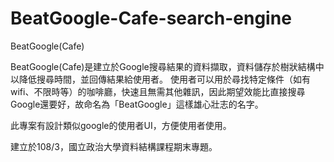 # BeatGoogle-Cafe-search-engine
BeatGoogle(Cafe)

BeatGoogle(Cafe)是建立於Google搜尋結果的資料擷取，資料儲存於樹狀結構中以降低搜尋時間，並回傳結果給使用者。
使用者可以用於尋找特定條件（如有wifi、不限時等）的咖啡廳，快速且無需其他雜訊，因此期望效能比直接搜尋Google還要好，故命名為「BeatGoogle」這樣雄心壯志的名字。

此專案有設計類似google的使用者UI，方便使用者使用。


建立於108/3，國立政治大學資料結構課程期末專題。

